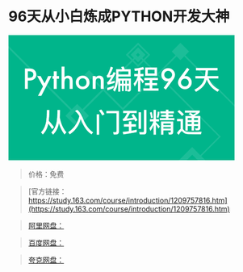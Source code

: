 # 96天从小白炼成PYTHON开发大神

![img](../../../assets/study163/free/ab318f766d1f401bb848cc7cab3eed9e.png)

> 价格：免费

> [官方链接：https://study.163.com/course/introduction/1209757816.htm](https://study.163.com/course/introduction/1209757816.htm)

> [阿里网盘：]()

> [百度网盘：]()

> [夸克网盘：]()

